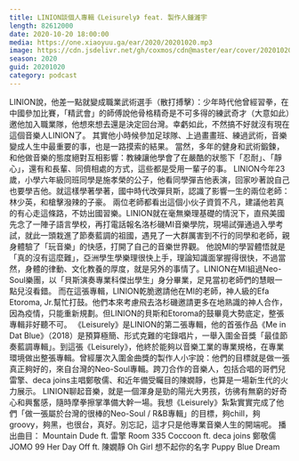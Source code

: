 ```yaml
---
title: LINION談個人專輯《Leisurely》 feat. 製作人鍾濰宇
length: 82612000
date: 2020-10-20 18:00:00
media: https://one.xiaoyuu.ga/ear/2020/20201020.mp3
image: https://cdn.jsdelivr.net/gh/coxmos/cdn@master/ear/cover/20201020.jpeg
season: 2020
guid: 20201020
category: podcast
---
```


LINION說，他差一點就變成職業武術選手（散打搏擊）：少年時代他曾經習拳，在中國參加比賽，「精武會」的師傅說他骨格精奇是不可多得的練武奇才（大意如此）邀他加入職業隊，他想來想去還是決定回台灣。幸虧如此，不然搞不好就沒有現在這個音樂人LINION了。
其實他小時候參加足球隊、上過畫畫班、練過武術，音樂變成人生中最重要的事，也是一路摸索的結果。
當然，多年的健身和武術鍛鍊，和他做音樂的態度絕對互相影響：教練讓他學會了在嚴酷的狀態下「忍耐」、「靜心」，還有和長輩、同儕相處的方式，這些都是受用一輩子的事。
LINION今年23歲，小學六年級同班同學是施孝榮的公子，他看同學彈吉他表演，回家吵著說自己也要學吉他。就這樣學著學著，國中時代改彈貝斯，認識了影響一生的兩位老師：林少英，和槍擊潑辣的子豪。
兩位老師都看出這個小伙子資質不凡，建議他若真的有心走這條路，不妨出國習樂。LINION就在毫無樂理基礎的情況下，直飛美國先念了一陣子語言學校，再打電話報名洛杉磯MI音樂學院，現場試彈通過入學考試，就此一頭栽進了節奏藍調的祖國，遇見了一大群厲害到不行的同學和老師，親身體驗了「玩音樂」的快感，打開了自己的音樂世界觀。
他說MI的學習體悟就是「真的沒有這麼難」，亞洲學生學樂理很快上手，理論知識面掌握得很快，不過當然，身體的律動、文化教養的厚度，就是另外的事情了。LINION在MI組過Neo-Soul樂團，以「貝斯演奏專業科傑出學生」身分畢業，足見當初老師們的慧眼一點兒沒看錯。
而在這張專輯，LINION乾脆邀請他在MI的老師，神人級的Efa Etoroma, Jr.幫忙打鼓。他們本來考慮飛去洛杉磯邀請更多在地熟識的神人合作，因為疫情，只能重新規劃。但LINION的貝斯和Etoroma的鼓畢竟大勢底定，整張專輯非好聽不可。
《Leisurely》是LINION的第二張專輯，他的首張作品《Me in Dat Blue》（2018）是預算極簡、形式克難的宅錄唱片，一舉入圍金音獎「最佳節奏藍調專輯」。到這張《Leisurely》，他終於能夠以音樂工業的專業規格，在專業環境做出整張專輯。曾經屢次入圍金曲獎的製作人小宇說：他們的目標就是做一張真正夠好的，來自台灣的Neo-Soul專輯。跨刀合作的音樂人，包括合唱的哥們兒雷擎、deca joins主唱鄭敬儒、和近年備受矚目的陳嫺靜，也算是一場新生代的火力展示。
LINION聊起音樂，就是一個渾身是勁的陽光大男孩，彷彿有無窮的好奇心和興奮感，隨時摩拳擦掌準備大幹一場。我想《Leisurely》紮紮實實完成了他們「做一張屬於台灣的很棒的Neo-Soul / R&B專輯」的目標，夠chill，夠groovy，夠黑，也很台，真好。別忘記，這才只是他專業音樂人生的開端呢。
播出曲目：
Mountain Dude ft. 雷擎 
Room 335
Coccoon ft. deca joins 鄭敬儒
JOMO
99
Her
Day Off ft. 陳嫺靜
Oh Girl
想不起你的名字
Puppy
Blue Dream
